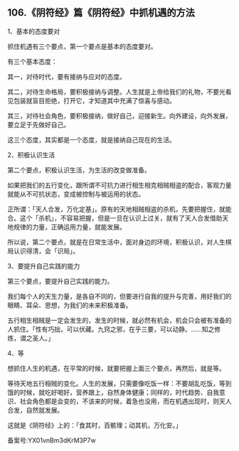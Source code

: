 ## 106.《阴符经》篇《阴符经》中抓机遇的方法
1、基本的态度要对


抓住机遇有三个要点，第一个要点是基本的态度要对。


有三个基本态度：


其一，对待时代，要有接纳与应对的态度。


其二，对待生命格局，要积极接纳与调整。人生就是上帝给我们的礼物，不要光看见包装就盲目拒绝，打开它，才知道其中充满了惊喜与感动。


其三，对待社会角色，要积极接纳，做好自己，迎接新生。向外建设，向外发展，要立足于先做好自己。


这三个态度，其实都是一个态度，就是接纳自己现在的生活。


2、积极认识生活


第二个要点，积极认识生活，为生活的改变做准备。


如果把我们的五行变化，跟所谓不可抗力进行相生相克相贼相盗的配合，客观力量就能从不可抗状态，变成被控制与被运用的状态。


正所谓：「天人合发，万化定基」。原有的天地相贼相盗的杀机，先要把握住，就能合。这个「杀机」，不容易把握，但是一旦在认识上过关，就有了天人合发借助天地规律的力量，正确运用力量，就能发展。


所以说，第二个要点，就是在日常生活中，面对身边的环境，积极认识，对人生棋局认识得清，会「识局」。


3、要提升自己实践的能力


第三个要点，要提升自己实践的能力。


我们每个人的天生力量，是各自不同的，但要进行自我的提升与完善，用好我们的眼睛、耳朵、思想，为我们的未来积极准备。


五行相生相贼是一定会发生的，发生的时候，就必然有机会，机会只会被有准备的人抓住。「性有巧拙，可以伏藏。九窍之邪，在乎三要，可以动静。……知之修炼，谓之圣人。」


4、等


想抓住人生的机遇，在平常的时候，就要把握上面三个要点，再然后，就是等。


等待天地五行相贼的变化。人生的发展，只需要像吃饭一样：不要胡乱吃饭，等到饿的时候，就吃好喝好，营养跟上，自然身体健康；同样的，时代趋势、自我意识、社会角色都是会变的，不该来的时候，着急也没用，而在机遇出现时，则天人合发，自然就发展。


这就是《阴符经》上的：「食其时，百骸理；动其机，万化安。」


备案号:YX01vnBm3dKrM3P7w

